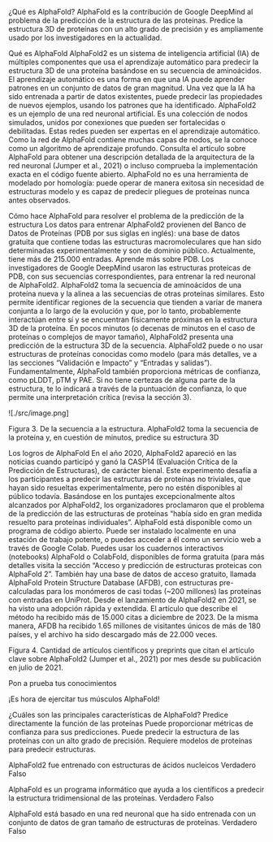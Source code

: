 ¿Qué es AlphaFold?
AlphaFold es la contribución de Google DeepMind al problema de la predicción de la estructura de las proteínas. Predice la estructura 3D de proteínas con un alto grado de precisión y es ampliamente usado por los investigadores en la actualidad.

Qué es AlphaFold
AlphaFold2 es un sistema de inteligencia artificial (IA) de múltiples componentes que usa el aprendizaje automático para predecir la estructura 3D de una proteína basándose en su secuencia de aminoácidos.
El aprendizaje automático es una forma en que una IA puede aprender patrones en un conjunto de datos de gran magnitud. Una vez que la IA ha sido entrenada a partir de datos existentes, puede predecir las propiedades de nuevos ejemplos, usando los patrones que ha identificado.
AlphaFold2 es un ejemplo de una red neuronal artificial. Es una colección de nodos simulados, unidos por conexiones que pueden ser fortalecidas o debilitadas. Estas redes pueden ser expertas en el aprendizaje automático. Como la red de AlphaFold contiene muchas capas de nodos, se la conoce como un algoritmo de aprendizaje profundo. Consulta el artículo sobre AlphaFold para obtener una descripción detallada de la arquitectura de la red neuronal (Jumper et al., 2021) o incluso comprueba la implementación exacta en el código fuente abierto.
AlphaFold no es una herramienta de modelado por homología: puede operar de manera exitosa sin necesidad de estructuras modelo y es capaz de predecir pliegues de proteínas nunca antes observados.

Cómo hace AlphaFold para resolver el problema de la predicción de la estructura
Los datos para entrenar AlphaFold2 provienen del Banco de Datos de Proteínas (PDB por sus siglas en inglés): una base de datos gratuita que contiene todas las estructuras macromoleculares que han sido determinadas experimentalmente y son de dominio público. Actualmente, tiene más de 215.000 entradas. Aprende más sobre PDB.
Los investigadores de Google DeepMind usaron las estructuras proteicas de PDB, con sus secuencias correspondientes, para entrenar la red neuronal de AlphaFold2.
AlphaFold2 toma la secuencia de aminoácidos de una proteína nueva y la alinea a las secuencias de otras proteínas similares. Esto permite identificar regiones de la secuencia que tienden a variar de manera conjunta a lo largo de la evolución y que, por lo tanto, probablemente interactúan entre sí y se encuentran físicamente próximas en la estructura 3D de la proteína. En pocos minutos (o decenas de minutos en el caso de proteínas o complejos de mayor tamaño), AlphaFold2 presenta una predicción de la estructura 3D de la secuencia. AlphaFold2 puede o no usar estructuras de proteínas conocidas como modelo (para más detalles, ve a las secciones “Validación e Impacto” y “Entradas y salidas”).
Fundamentalmente, AlphaFold también proporciona métricas de confianza, como pLDDT, pTM y PAE. Si no tiene certezas de alguna parte de la estructura, te lo indicará a través de la puntuación de confianza, lo que permite una interpretación crítica (revisa la sección 3).

![./src/image.png]

Figura 3. De la secuencia a la estructura. AlphaFold2 toma la secuencia de la proteína y, en cuestión de minutos, predice su estructura 3D



Los logros de AlphaFold
En el año 2020, AlphaFold2 apareció en las noticias cuando participó y ganó la CASP14 (Evaluación Crítica de la Predicción de Estructuras), de carácter bienal. Este experimento desafía a los participantes a predecir las estructuras de proteínas no triviales, que hayan sido resueltas experimentalmente, pero no estén disponibles al público todavía. Basándose en los puntajes excepcionalmente altos alcanzados por AlphaFold2, los organizadores proclamaron que el problema de la predicción de las estructuras de proteínas “había sido en gran medida resuelto para proteínas individuales”.
AlphaFold está disponible como un programa de código abierto. Puede ser instalado localmente en una estación de trabajo potente, o puedes acceder a él como un servicio web a través de Google Colab. Puedes usar los cuadernos interactivos (notebooks) AlphaFold o ColabFold, disponibles de forma gratuita (para más detalles visita la sección “Acceso y predicción de estructuras proteicas con AlphaFold 2”. También hay una base de datos de acceso gratuito, llamada AlphaFold Protein Structure Database (AFDB), con estructuras pre-calculadas para los monómeros de casi todas (~200 millones) las proteínas con entradas en UniProt.
Desde el lanzamiento de AlphaFold2 en 2021, se ha visto una adopción rápida y extendida. El artículo que describe el método ha recibido más de 15.000 citas a diciembre de 2023. De la misma manera, AFDB ha recibido 1.65 millones de visitantes únicos de más de 180 países, y el archivo ha sido descargado más de 22.000 veces.

Figura 4. Cantidad de artículos científicos y preprints que citan el artículo clave sobre AlphaFold2 (Jumper et al., 2021) por mes desde su publicación en julio de 2021.

Pon a prueba tus conocimientos

¡Es hora de ejercitar tus músculos AlphaFold!

¿Cuáles son las principales características de AlphaFold?
    Predice directamente la función de las proteínas
    Puede proporcionar métricas de confianza para sus predicciones.
    Puede predecir la estructura de las proteínas con un alto grado de precisión.
    Requiere modelos de proteínas para predecir estructuras.

AlphaFold2 fue entrenado con estructuras de ácidos nucleicos
    Verdadero
    Falso

AlphaFold es un programa informático que ayuda a los científicos a predecir la estructura tridimensional de las proteínas.
    Verdadero
    Falso

AlphaFold está basado en una red neuronal que ha sido entrenada con un conjunto de datos de gran tamaño de estructuras de proteínas.
    Verdadero
    Falso

